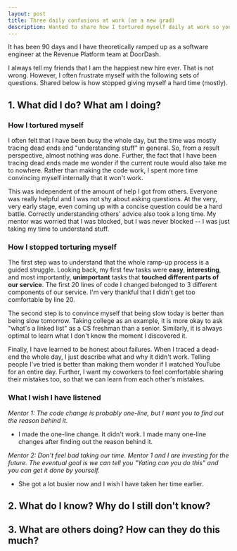 ```yaml
---
layout: post
title: Three daily confusions at work (as a new grad)
description: Wanted to share how I tortured myself daily at work so you don't make the same mistakes.
---
```


It has been 90 days and I have theoretically ramped up as a software engineer at the Revenue Platform team at DoorDash. 

I always tell my friends that I am the happiest new hire ever. That is not wrong. However, I often frustrate myself with the following sets of questions. Shared below is how stopped giving myself a hard time (mostly).

## 1. What did I do? What am I doing?

### How I tortured myself

I often felt that I have been busy the whole day, but the time was mostly tracing dead ends and "understanding stuff" in general. So, from a result perspective, almost nothing was done. Further, the fact that I have been tracing dead ends made me wonder if the current route would also take me to nowhere. Rather than making the code work, I spent more time convincing myself internally that it won't work.

This was independent of the amount of help I got from others. Everyone was really helpful and I was not shy about asking questions. At the very, very early stage, even coming up with a concise question could be a hard battle. Correctly understanding others' advice also took a long time. My mentor was worried that I was blocked, but I was never blocked -- I was just taking my time to understand stuff. 

### How I stopped torturing myself

The first step was to understand that the whole ramp-up process is a guided struggle. Looking back, my first few tasks were **easy**, **interesting**, and most importantly, **unimportant** tasks that **touched different parts of our service**. The first 20 lines of code I changed belonged to 3 different components of our service. I'm very thankful that I didn't get too comfortable by line 20. 

The second step is to convince myself that being slow today is better than being slow tomorrow. Taking college as an example, it is more okay to ask "what's a linked list" as a CS freshman than a senior. Similarly, it is always optimal to learn what I don't know the moment I discovered it. 

Finally, I have learned to be honest about failures. When I traced a dead-end the whole day, I just describe what and why it didn't work. Telling people I've tried is better than making them wonder if I watched YouTube for an entire day. Further, I want my coworkers to feel comfortable sharing their mistakes too, so that we can learn from each other's mistakes. 

### What I wish I have listened

*Mentor 1: The code change is probably one-line, but I want you to find out the reason behind it.* 

- I made the one-line change. It didn't work. I made many one-line changes after finding out the reason behind it. 

*Mentor 2: Don't feel bad taking our time. Mentor 1 and I are investing for the future. The eventual goal is we can tell you "Yating can you do this" and you can get it done by yourself.*

- She got a lot busier now and I wish I have taken her time earlier. 


## 2. What do I know? Why do I still don't know?


## 3. What are others doing? How can they do this much?